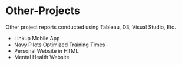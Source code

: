 # Other-Projects
Other project reports conducted using Tableau, D3, Visual Studio, Etc. 
- Linkup Mobile App
- Navy Pilots Optimized Training Times
- Personal Website in HTML
- Mental Health Website
